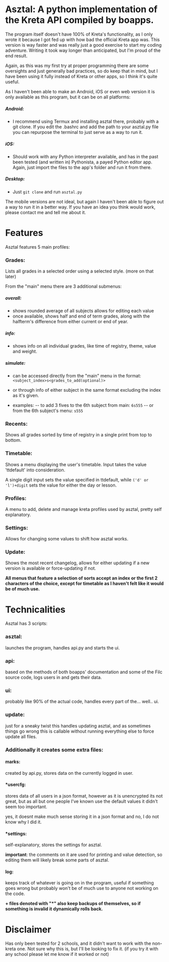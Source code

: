 # Asztal: A python implementation of the Kreta API compiled by boapps.


The program itself doesn't have 100% of Kreta's functionality, as I only wrote it because I got fed up with how bad the official Kreta app was. This version is way faster and was really just a good exercise to start my coding adventure. Writing it took way longer than anticipated, but I'm proud of the end result. 


Again, as this was my first try at proper programming there are some oversights and just generally bad practices, so do keep that in mind, but I have been using it fully instead of Kreta or other apps, so I think it's quite useful.


As I haven't been able to make an Android, iOS or even web version it is only available as this program, but it can be on all platforms:
	
##### Android:
 - I recommend using Termux and installing asztal there, probably with a git clone. If you edit the .bashrc and add the path to your asztal.py file you can repurpose the terminal to just serve as a way to run it.

##### iOS:
 - Should work with any Python interpreter available, and has in the past been tested (and written in) Pythonista, a payed Python editor app. Again, just import the files to the app's folder and run it from there.
	
##### Desktop:
 - Just `git clone` and run `asztal.py`
	
The mobile versions are not ideal, but again I haven't been able to figure out a way to run it in a better way. If you have an idea you think would work, please contact me and tell me about it.


# Features
Asztal features 5 main profiles:
	
### Grades:
 Lists all grades in a selected order using a selected style. (more on that later) 
 
 From the "main" menu there are 3 additional submenus:
 
 ##### overall:
- shows rounded average of all subjects
  allows for editing each value
- once available, shows half and end of term grades, along with the halfterm's difference from either current or end of year.
 
##### info: 
- shows info on all individual grades, like time of registry, theme, value and weight.
	
##### simulate:
 - can be accessed directly from the "main" menu in the format:
         ```<subject_index>s<grades_to_add(optional)> ```
- or through info of either subject in the same format excluding the index as it's given.
    
- examples:
-- to add 3 fives to the 6th subject from main: `6s555`
-- or from the 6th subject's menu: `s555`
	
### Recents:
Shows all grades sorted by time of registry in a single print from top to bottom.
	
### Timetable:
Shows a menu displaying the user's timetable. Input takes the value 'ttdefault' into consideration. 

A single digit input sets the value specified in ttdefault, while `('d' or 'l')+digit` sets the value for either the day or lesson.
	
	
### Profiles:
A menu to add, delete and manage kreta profiles used by asztal, pretty self explanatory.
	
	
### Settings:
Allows for changing some values to shift how asztal works.
	
	
### Update:
Shows the most recent changelog, allows for either updating if a new version is available or force-updating if not.

**All menus that feature a selection of sorts accept an index or the first 2 characters of the choice, except for timetable as I haven't felt like it would be of much use.**  

# Technicalities
Asztal has 3 scripts:
	
### asztal:
launches the program, handles api.py and starts the ui.
	
### api:
based on the methods of both boapps' documentation and some of the Filc source code, logs users in and gets their data.
	
### ui:
probably like 90% of the actual code, handles every part of the... well.. ui.
	
### update:
just for a sneaky twist this handles updating asztal, and as sometimes things go wrong this is callable without running everything else to force update all files.
	

### Additionally it creates some extra files:

#### marks:
created by api.py, stores data on the currently logged in user.

	
#### \*usercfg:
stores data of all users in a json format, however as it is unencrypted its not great, but as all but one people I've known use the default values it didn't seem too important.

yes, it doesnt make much sense storing it in a json format and no, I do not know why I did it.
	
	
#### \*settings:
self-explanatory, stores the settings for asztal.

**important**: the comments on it are used for printing and value detection, so editing them will likely break some parts of asztal.
	
	
#### log:
keeps track of whatever is going on in the program, useful if something goes wrong but probably won't be of much use to anyone not working on the code.

	
**+ files denoted with "\*" also keep backups of themselves, so if something is invalid it dynamically rolls back.**


# Disclaimer
Has only been tested for 2 schools, and it didn't want to work with the non-kreta one. Not sure why this is, but I'll be looking to fix it. (if you try it with any school please let me know if it worked or not)
